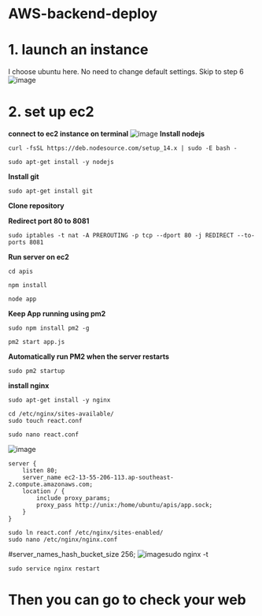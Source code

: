 # AWS-backend-deploy

# 1. launch an instance
I choose ubuntu here.
No need to change default settings. Skip to step 6
![image](https://user-images.githubusercontent.com/57895489/147891540-d14956f0-5c92-411d-8272-ef791495edd0.png)

# 2. set up ec2
**connect to ec2 instance on terminal**
![image](https://user-images.githubusercontent.com/57895489/147892743-6ef016b0-0703-4c90-bed4-55aa040cd0b4.png)
**Install nodejs**
```
curl -fsSL https://deb.nodesource.com/setup_14.x | sudo -E bash -

sudo apt-get install -y nodejs
```
**Install git**
```
sudo apt-get install git
```
**Clone repository**

**Redirect port 80 to 8081**
```
sudo iptables -t nat -A PREROUTING -p tcp --dport 80 -j REDIRECT --to-ports 8081
```
**Run server on ec2**
```
cd apis

npm install

node app
```
**Keep App running using pm2**
```
sudo npm install pm2 -g

pm2 start app.js
```
**Automatically run PM2 when the server restarts**
```
sudo pm2 startup
```
**install nginx**
```
sudo apt-get install -y nginx

cd /etc/nginx/sites-available/
sudo touch react.conf

sudo nano react.conf 
```
![image](https://user-images.githubusercontent.com/57895489/147944970-84b7a393-bf4a-4c24-9bb7-9344bf317f5a.png)
```
server {
    listen 80;
    server_name ec2-13-55-206-113.ap-southeast-2.compute.amazonaws.com;
    location / {
        include proxy_params;
        proxy_pass http://unix:/home/ubuntu/apis/app.sock;
    }
}
```

```
sudo ln react.conf /etc/nginx/sites-enabled/
sudo nano /etc/nginx/nginx.conf
```
#server_names_hash_bucket_size  256;
![image](https://user-images.githubusercontent.com/57895489/147945329-f1877762-31ba-4620-85ca-dd17d52cd36e.png)sudo nginx -t
```
sudo service nginx restart
```
# Then you can go to check your web



